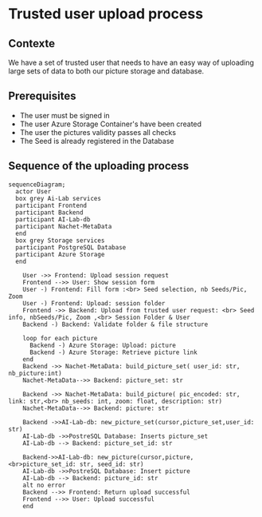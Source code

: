 # Trusted user upload process

## Contexte
We have a set of trusted user that needs to have an easy way of uploading large
sets of data to both our picture storage and database.

## Prerequisites
- The user must be signed in
- The user Azure Storage Container's have been created
- The user the pictures validity passes all checks
- The Seed is already registered in the Database

## Sequence of the uploading process

``` mermaid  
sequenceDiagram;
  actor User
  box grey Ai-Lab services
  participant Frontend
  participant Backend
  participant AI-Lab-db
  participant Nachet-MetaData
  end
  box grey Storage services
  participant PostgreSQL Database
  participant Azure Storage
  end

    User ->> Frontend: Upload session request
    Frontend -->> User: Show session form
    User -) Frontend: Fill form :<br> Seed selection, nb Seeds/Pic, Zoom
    User -) Frontend: Upload: session folder
    Frontend ->> Backend: Upload from trusted user request: <br> Seed info, nbSeeds/Pic, Zoom ,<br> Session Folder & User
    Backend -) Backend: Validate folder & file structure

    loop for each picture
      Backend -) Azure Storage: Upload: picture
      Backend -) Azure Storage: Retrieve picture link
    end
    Backend ->> Nachet-MetaData: build_picture_set( user_id: str, nb_picture:int)
    Nachet-MetaData-->> Backend: picture_set: str    

    Backend ->> Nachet-MetaData: build_picture( pic_encoded: str, link: str,<br> nb_seeds: int, zoom: float, description: str)
    Nachet-MetaData-->> Backend: picture: str

    Backend ->>AI-Lab-db: new_picture_set(cursor,picture_set,user_id: str)
    AI-Lab-db ->>PostreSQL Database: Inserts picture_set
    AI-Lab-db --> Backend: picture_set_id: str

    Backend->>AI-Lab-db: new_picture(cursor,picture,<br>picture_set_id: str, seed_id: str)
    AI-Lab-db ->>PostreSQL Database: Insert picture
    AI-Lab-db --> Backend: picture_id: str
    alt no error
    Backend -->> Frontend: Return upload successful
    Frontend -->> User: Upload successful
    end

``` 
